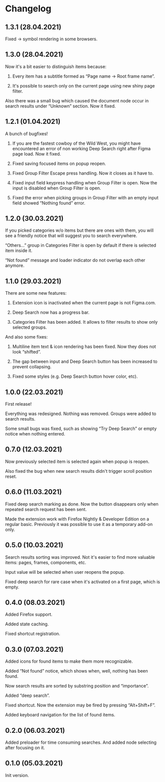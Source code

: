 # Changelog

## 1.3.1 (28.04.2021)

Fixed → symbol rendering in some browsers.


## 1.3.0 (28.04.2021)

Now it's a bit easier to distinguish items because:

1. Every item has a subtitle formed as “Page name → Root frame name”.

2. It's possible to search only on the current page using new shiny page filter.

Also there was a small bug which caused the document node occur in search results under “Unknown” section. Now it fixed.


## 1.2.1 (01.04.2021)

A bunch of bugfixes!

1. If you are the fastest cowboy of the Wild West, you might have encountered an error of non working Deep Search right 
   after Figma page load. Now it fixed.
   
2. Fixed saving focused items on popup reopen. 

3. Fixed Group Filter Escape press handling. Now it closes as it have to.

4. Fixed input field keypress handling when Group Filter is open. Now the input is disabled when Group Filter is open.

5. Fixed the error when picking groups in Group Filter with an empty input field showed “Nothing found” error.


## 1.2.0 (30.03.2021)

If you picked categories w/o items but there are ones with them, you will see a friendly notice that will
suggest you to search everywhere.

“Others...” group in Categories Filter is open by default if there is selected item inside it.

“Not found” message and loader indicator do not overlap each other anymore.


## 1.1.0 (29.03.2021)

There are some new features:

1. Extension icon is inactivated when the current page is not Figma.com.

2. Deep Search now has a progress bar.

3. Categories Filter has been added. It allows to filter results to show only selected groups.


And also some fixes:

1. Multiline item text & icon rendering has been fixed. Now they does not look “shifted”.

2. The gap between input and Deep Search button has been increased to prevent collapsing.

3. Fixed some styles (e.g. Deep Search button hover color, etc).


## 1.0.0 (22.03.2021)

First release!

Everything was redesigned. Nothing was removed. Groups were added to search results.

Some small bugs was fixed, such as showing “Try Deep Search” or empty notice when nothing entered. 


## 0.7.0 (12.03.2021)

Now previously selected item is selected again when popup is reopen.

Also fixed the bug when new search results didn't trigger scroll position reset.


## 0.6.0 (11.03.2021)

Fixed deep search marking as done. Now the button disappears only when repeated search request has been sent.

Made the extension work with Firefox Nightly & Developer Edition on a regular basic. 
Previously it was possible to use it as a temporary add-on only.


## 0.5.0 (10.03.2021)

Search results sorting was improved. Not it's easier to find more valuable items: pages, frames, components, etc.

Input value will be selected when user reopens the popup.

Fixed deep search for rare case when it's activated on a first page, which is empty.


## 0.4.0 (08.03.2021)

Added Firefox support.

Added state caching. 

Fixed shortcut registration.


## 0.3.0 (07.03.2021)

Added icons for found items to make them more recognizable.

Added “Not found” notice, which shows when, well, nothing has been found.

Now search results are sorted by substring position and “importance”. 

Added “deep search”.

Fixed shortcut. Now the extension may be fired by pressing “Alt+Shift+F”.

Added keyboard navigation for the list of found items.


## 0.2.0 (06.03.2021)

Added preloader for time consuming searches. And added node selecting after focusing on it. 


## 0.1.0 (05.03.2021)

Init version.
